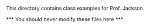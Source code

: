 This directory contains class examples for Prof. Jackson.

*** You should never modify these files here ***
